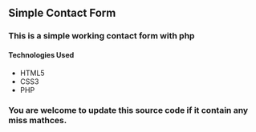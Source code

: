## Simple Contact Form

### This is a simple working contact form with php

#### Technologies Used
* HTML5
* CSS3
* PHP

### You are welcome to update this source code if it contain any miss mathces.